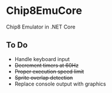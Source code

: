 # Chip8EmuCore
Chip8 Emulator in .NET Core

## To Do
* Handle keyboard input
* ~~Decrement timers at 60Hz~~
* ~~Proper execution speed limit~~
* ~~Sprite overlap detection~~
* Replace console output with graphics
